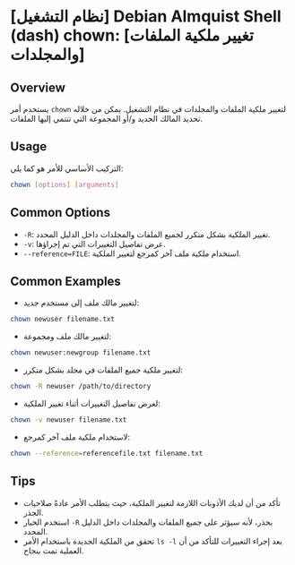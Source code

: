 # [نظام التشغيل] Debian Almquist Shell (dash) chown: [تغيير ملكية الملفات والمجلدات]

## Overview
يستخدم أمر `chown` لتغيير ملكية الملفات والمجلدات في نظام التشغيل. يمكن من خلاله تحديد المالك الجديد و/أو المجموعة التي تنتمي إليها الملفات.

## Usage
التركيب الأساسي للأمر هو كما يلي:
```bash
chown [options] [arguments]
```

## Common Options
- `-R`: تغيير الملكية بشكل متكرر لجميع الملفات والمجلدات داخل الدليل المحدد.
- `-v`: عرض تفاصيل التغييرات التي تم إجراؤها.
- `--reference=FILE`: استخدام ملكية ملف آخر كمرجع لتغيير الملكية.

## Common Examples
- لتغيير مالك ملف إلى مستخدم جديد:
```bash
chown newuser filename.txt
```

- لتغيير مالك ملف ومجموعة:
```bash
chown newuser:newgroup filename.txt
```

- لتغيير ملكية جميع الملفات في مجلد بشكل متكرر:
```bash
chown -R newuser /path/to/directory
```

- لعرض تفاصيل التغييرات أثناء تغيير الملكية:
```bash
chown -v newuser filename.txt
```

- لاستخدام ملكية ملف آخر كمرجع:
```bash
chown --reference=referencefile.txt filename.txt
```

## Tips
- تأكد من أن لديك الأذونات اللازمة لتغيير الملكية، حيث يتطلب الأمر عادةً صلاحيات الجذر.
- استخدم الخيار `-R` بحذر، لأنه سيؤثر على جميع الملفات والمجلدات داخل الدليل المحدد.
- تحقق من الملكية الجديدة باستخدام الأمر `ls -l` بعد إجراء التغييرات للتأكد من أن العملية تمت بنجاح.